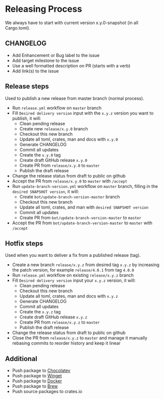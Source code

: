 # Releasing Process

We always have to start with current version x.y.0-snapshot (in all Cargo.toml).

## CHANGELOG

- Add Enhancement or Bug label to the issue
- Add target milestone to the issue
- Use a well formatted description on PR (starts with a verb)
- Add link(s) to the issue

## Release steps

Used to publish a new release from master branch (normal process).

- Run `release.yml` workflow on `master` branch
- Fill `Desired delivery version` input with the `x.y.z` version you want to publish, it will:
  - Clean pending release
  - Create new `release/x.y.0` branch
  - Checkout this new branch
  - Update all toml, crates, man and docs with `x.y.0`
  - Generate CHANGELOG
  - Commit all updates
  - Create the `x.y.0` tag
  - Create draft GitHub release `x.y.0`
  - Create PR from `release/x.y.0` to `master`
  - Publish the draft release
- Change the release status from draft to public on github
- Accept the PR from `release/x.y.0` to `master` with `/accept`
- Run `update-branch-version.yml` workflow on `master` branch, filling in the `desired SNAPSHOT version`, it will:
  - Create `bot/update-branch-version-master` branch
  - Checkout this new branch
  - Update all toml, crates, and man with `desired SNAPSHOT version`
  - Commit all updates
  - Create PR from `bot/update-branch-version-master` to `master`
- Accept the PR from `bot/update-branch-version-master` to `master` with `/accept`

## Hotfix steps

Used when you want to deliver a fix from a published release (tag).

- Create a new branch `release/x.y.z` from desired tag `x.y.z` by increasing the patch version, for example `release/4.0.1` from tag `4.0.0`
- Run `release.yml` workflow on existing `release/x.y.z` branch
- Fill `Desired delivery version` input your `x.y.z` version, it will:
  - Clean pending release
  - Checkout this new branch
  - Update all toml, crates, man and docs with `x.y.z`
  - Generate CHANGELOG
  - Commit all updates
  - Create the `x.y.z` tag
  - Create draft GitHub release `x.y.z`
  - Create PR from `release/x.y.z` to `master`
  - Publish the draft release
- Change the release status from draft to public on github
- Close the PR from `release/x.y.z` to `master` and manage it manually rebasing commits to reorder history and keep it linear

## Additional

- Push package to [Chocolatey](https://github.com/Orange-OpenSource/hurl/tree/master/contrib/windows/windows_package_managers/chocolatey)
- Push package to [Winget](https://github.com/Orange-OpenSource/hurl/tree/master/contrib/windows/windows_package_managers/winget)
- Push package to [Docker](contrib/docker)
- Push package to [Brew](https://github.com/Orange-OpenSource/hurl/tree/master/contrib/brew)
- Push source packages to crates.io

